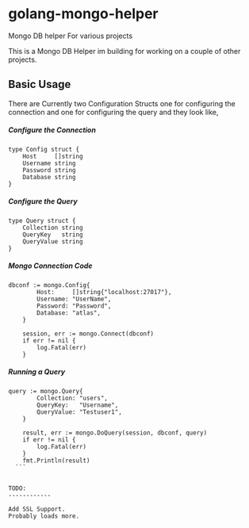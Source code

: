 # golang-mongo-helper
Mongo DB helper For various projects

This is a Mongo DB Helper im building for working on a couple of other projects.


Basic Usage
------------

There are Currently two Configuration Structs one for configuring the connection and one for configuring the query and they look like,

##### Configure the Connection
```
type Config struct {
	Host     []string
	Username string
	Password string
	Database string
}
```

##### Configure the Query
```
type Query struct {
	Collection string
	QueryKey   string
	QueryValue string
}
```

##### Mongo Connection Code
```
dbconf := mongo.Config{
		Host:     []string{"localhost:27017"},
		Username: "UserName",
		Password: "Password",
		Database: "atlas",
	}

	session, err := mongo.Connect(dbconf)
	if err != nil {
		log.Fatal(err)
	}
```

##### Running a Query
````
query := mongo.Query{
		Collection: "users",
		QueryKey:   "Username",
		QueryValue: "Testuser1",
	}

	result, err := mongo.DoQuery(session, dbconf, query)
	if err != nil {
		log.Fatal(err)
	}
	fmt.Println(result)
  ```


TODO:
------------

Add SSL Support.
Probably loads more.